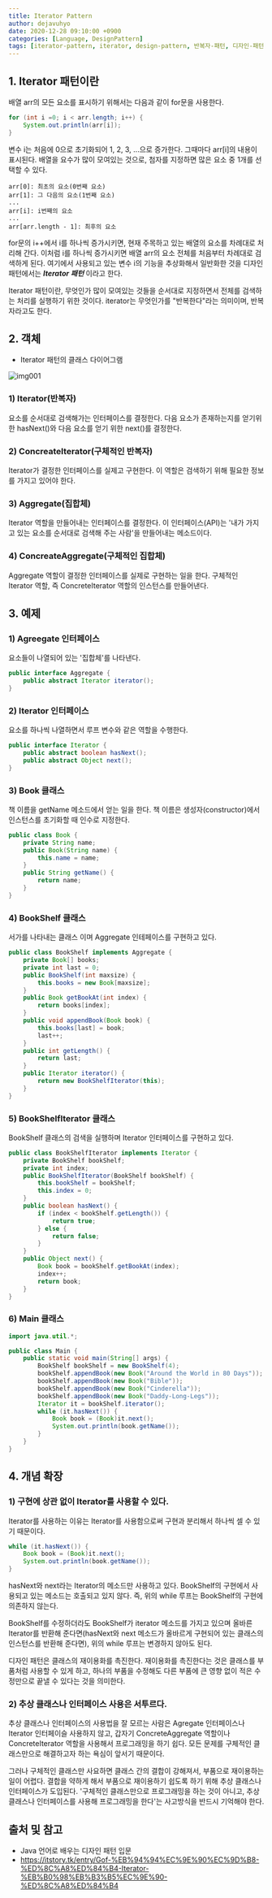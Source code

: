 ```yaml
---
title: Iterator Pattern
author: dejavuhyo
date: 2020-12-28 09:10:00 +0900
categories: [Language, DesignPattern]
tags: [iterator-pattern, iterator, design-pattern, 반복자-패턴, 디자인-패턴]
---
```


## 1. Iterator 패턴이란
배열 arr의 모든 요소를 표시하기 위해서는 다음과 같이 for문을 사용한다.

```java
for (int i =0; i < arr.length; i++) {
    System.out.println(arr[i]);
}
```

변수 i는 처음에 0으로 초기화되어 1, 2, 3, ...으로 증가한다. 그때마다 arr[i]의 내용이 표시된다. 배열을 요수가 많이 모여있는 것으로, 첨자를 지정하면 많은 요소 중 1개를 선택할 수 있다.

```text
arr[0]: 최초의 요소(0번째 요소)
arr[1]: 그 다음의 요소(1번째 요소)
...
arr[i]: i번째의 요소
...
arr[arr.length - 1]: 최후의 요소
```

for문의 i++에서 i를 하나씩 증가시키면, 현재 주목하고 있는 배열의 요소를 차례대로 처리해 간다. 이처럼 i를 하나씩 증가시키면 배열 arr의 요소 전체를 처음부터 차례대로 검색하게 된다. 여기에서 사용되고 있는 변수 i의 기능을 추상화해서 일반화한 것을 디자인 패턴에서는 _**Iterator 패턴**_ 이라고 한다.

Iterator 패턴이란, 무엇인가 많이 모여있는 것들을 순서대로 지정하면서 전체를 검색하는 처리를 실행하기 위한 것이다. iterator는 무엇인가를 "반복한다"라는 의미이며, 반복자라고도 한다.

## 2. 객체

* Iterator 패턴의 클래스 다이어그램

![img001](/assets/img/2020-12-28-iterator-pattern/img001.png)

### 1) Iterator(반복자)
요소를 순서대로 검색해가는 인터페이스를 결정한다. 다음 요소가 존재하는지를 얻기위한 hasNext()와 다음 요소를 얻기 위한 next()를 결정한다.

### 2) ConcreateIterator(구체적인 반복자)
Iterator가 결정한 인터페이스를 실제고 구현한다. 이 역할은 검색하기 위해 필요한 정보를 가지고 있어야 한다.

### 3) Aggregate(집합체)
Iterator 역할을 만들어내는 인터페이스를 결정한다. 이 인터페이스(API)는 '내가 가지고 있는 요소를 순서대로 검색해 주는 사람'을 만들어내는 메소드이다.

### 4) ConcreateAggregate(구체적인 집합체)
Aggregate 역할이 결정한 인터페이스를 실제로 구현하는 일을 한다. 구체적인 Iterator 역할, 즉 ConcreteIterator 역할의 인스턴스를 만들어낸다.

## 3. 예제

### 1) Agreegate 인터페이스
요소들이 나열되어 있는 '집합체'를 나타낸다.

```java
public interface Aggregate {
    public abstract Iterator iterator();
}
```

### 2) Iterator 인터페이스
요소를 하나씩 나열하면서 루프 변수와 같은 역할을 수행한다.

```java
public interface Iterator {
    public abstract boolean hasNext();
    public abstract Object next();
}
```

### 3) Book 클래스
책 이름을 getName 메소드에서 얻는 일을 한다. 책 이름은 생성자(constructor)에서 인스턴스를 초기화할 때 인수로 지정한다.

```java
public class Book {
    private String name;
    public Book(String name) {
        this.name = name;
    }
    public String getName() {
        return name;
    }
}
```

### 4) BookShelf 클래스
서가를 나타내는 클래스 이며 Aggregate 인테페이스를 구현하고 있다.

```java
public class BookShelf implements Aggregate {
    private Book[] books;
    private int last = 0;
    public BookShelf(int maxsize) {
        this.books = new Book[maxsize];
    }
    public Book getBookAt(int index) {
        return books[index];
    }
    public void appendBook(Book book) {
        this.books[last] = book;
        last++;
    }
    public int getLength() {
        return last;
    }
    public Iterator iterator() {
        return new BookShelfIterator(this);
    }
}
```

### 5) BookShelfIterator 클래스
BookShelf 클래스의 검색을 실행하며 Iterator 인터페이스를 구현하고 있다.

```java
public class BookShelfIterator implements Iterator {
    private BookShelf bookShelf;
    private int index;
    public BookShelfIterator(BookShelf bookShelf) {
        this.bookShelf = bookShelf;
        this.index = 0;
    }
    public boolean hasNext() {
        if (index < bookShelf.getLength()) {
            return true;
        } else {
            return false;
        }
    }
    public Object next() {
        Book book = bookShelf.getBookAt(index);
        index++;
        return book;
    }
}
```

### 6) Main 클래스

```java
import java.util.*;

public class Main {
    public static void main(String[] args) {
        BookShelf bookShelf = new BookShelf(4);
        bookShelf.appendBook(new Book("Around the World in 80 Days"));
        bookShelf.appendBook(new Book("Bible"));
        bookShelf.appendBook(new Book("Cinderella"));
        bookShelf.appendBook(new Book("Daddy-Long-Legs"));
        Iterator it = bookShelf.iterator();
        while (it.hasNext()) {
            Book book = (Book)it.next();
            System.out.println(book.getName());
        }
    }
}
```

## 4. 개념 확장

### 1) 구현에 상관 없이 Iterator를 사용할 수 있다.
Iterator를 사용하는 이유는 Iterator를 사용함으로써 구현과 분리해서 하나씩 셀 수 있기 때문이다.

```java
while (it.hasNext()) {
    Book book = (Book)it.next();
    System.out.println(book.getName());
}
```

hasNext와 next라는 Iterator의 메소드만 사용하고 있다. BookShelf의 구현에서 사용되고 있는 메소드는 호출되고 있지 않다. 즉, 위의 while 루프는 BookShelf의 구현에 의존하지 않는다.

BookShelf를 수정하더라도 BookShelf가 iterator 메소드를 가지고 있으며 올바른 Iterator를 반환해 준다면(hasNext와 next 메소드가 올바르게 구현되어 있는 클래스의 인스턴스를 반환해 준다면), 위의 while 루프는 변경하지 않아도 된다.

디자인 패턴은 클래스의 재이용화를 촉진한다. 재이용화를 촉진한다는 것은 클래스를 부품처럼 사용할 수 있게 하고, 하나의 부품을 수정해도 다른 부품에 큰 영향 없이 적은 수정만으로 끝낼 수 있다는 것을 의미한다.

### 2) 추상 클래스나 인터페이스 사용은 서투르다.
추상 클래스나 인터페이스의 사용법을 잘 모르는 사람은 Agregate 인터페이스나 Iterator 인터페이슬 사용하지 않고, 갑자기 ConcreteAggregate 역할이나 ConcreteIterator 역할을 사용해서 프로그래밍을 하기 쉽다. 모든 문제를 구체적인 클래스만으로 해결하고자 하는 욕심이 앞서기 때문이다.

그러나 구체적인 클래스만 사요하면 클래스 간의 결합이 강해져서, 부품으로 재이용하는 일이 어렵다. 결합을 약하게 해서 부품으로 재이용하기 쉽도록 하기 위해 추상 클래스나 인터페이스가 도입된다. '구체적인 클래스만으로 프로그래밍을 하는 것이 아니고, 추상 클래스나 인터페이스를 사용해 프로그래밍을 한다'는 사고방식을 반드시 기억해야 한다.

## 출처 및 참고
* Java 언어로 배우는 디자인 패턴 입문
* <https://itstory.tk/entry/Gof-%EB%94%94%EC%9E%90%EC%9D%B8-%ED%8C%A8%ED%84%B4-Iterator-%EB%B0%98%EB%B3%B5%EC%9E%90-%ED%8C%A8%ED%84%B4>
